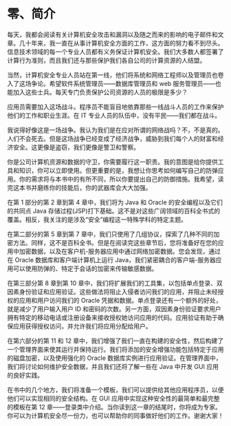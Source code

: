 # 零、简介

每天，我都会阅读有关计算机安全攻击和漏洞以及随之而来的影响的电子邮件和文章。几十年来，我一直在从事计算机安全方面的工作，这方面的努力看不到尽头。信息技术领域的每一个专业人员都有义务保证计算机安全。我们大多数人都签署了计算行为准则，而且我们还与那些保护我们各自公司的计算资源的人结盟。

当然，计算机安全专业人员站在第一线，他们将系统和网络工程师以及管理员也卷入了这场争论。希望软件系统管理员——数据库管理员和 web 服务管理员——也能加入这些士兵。每天专门负责保护公司资源的人员的极限是多少？

应用员需要加入这场战斗。程序员不能盲目地依靠那些一线战斗人员的工作来保护他们的工作和职业生涯。在 IT 专业人员的队伍中，没有平民——我们都在战斗。

我说得好像这是一场战争。我认为我们是在应对所谓的网络战吗？不，不是真的。人们不会死去。但是这场战争已经变成了经济战争，威胁到我们每个人的财富和经济安全。这更像是盗窃，我们更像是警卫和警察。

你是公司计算机资源和数据的守卫，你需要履行这一职责。我的意图是给你提供工具和知识，你可以立即使用。但更重要的是，我想让你思考如何编写自己的防弹应用。你的需求将与本书中的有所不同，所以你要提出自己的防御措施。我希望，读完这本书并磨练你的技能后，你的武器库会大大加强。

在第 1 部分的第 2 章到第 4 章中，我们将为 Java 和 Oracle 的安全编程以及它们的共同点 Java 存储过程(JSP)打下基础。这不是对这些广阔领域的百科全书式的覆盖。相反，我关注的是涉及“安全”编程这一特殊学科的特定主题。

在第二部分的第 5 章到第 7 章中，我们只使用了几组协议，探索了几种不同的加密方法。同样，这不是百科全书。但是在阅读完这些章节后，您将准备好在您的应用中加密数据，以及在客户机-服务器应用中通过网络加密数据。您会发现，通过在 Oracle 数据库和客户端计算机上运行 Java，我们紧密耦合的客户端-服务器应用可以使用防弹的、特定于会话的加密来传输敏感数据。

在第三部分第 8 章到第 10 章中，我们将扩展我们的工具集，以包括单点登录、双因素身份验证和应用验证。这些做法将阻止入侵者访问我们的应用，并阻止未经授权的应用和用户访问我们的 Oracle 凭据和数据。单点登录还有一个额外的好处，就是减少了用户输入用户 ID 和密码的次数。另一方面，双因素身份验证要求用户拥有特定的移动电话或注册设备来接收授权她访问应用的代码。应用验证有助于确保应用获得授权访问，并允许我们将应用分配给用户。

在第六部分的第 11 和 12 章中，我们增强了我们一直在构建的安全性，然后构建了一个管理界面来使其运行并保持运行。我们将添加的安全增强功能包括特定于应用的磁盘加密，以及使用强化的 Oracle 数据库实例进行应用验证。在管理界面中，我们将讨论如何维护安全数据，并且我们还将了解一些在 Java 中开发 GUI 应用的良好实践。

在书中的几个地方，我们将准备一个模板，我们可以提供给其他应用程序员，以便他们可以实现相同的安全结构。在 GUI 应用中实现这种安全性的最简单和最完整的模板在第 12 章——登录类中介绍。当你读到这一章的结尾时，你将成为专家。你可以为计算机安全尽一份力，也可以帮助你的同事做好他们的工作。谢谢大家！